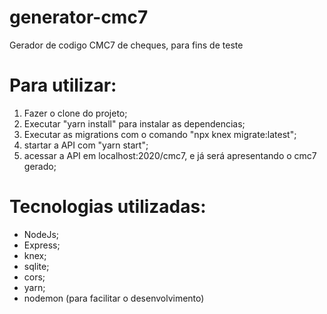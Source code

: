 # generator-cmc7
Gerador de codigo CMC7 de cheques, para fins de teste

# Para  utilizar:
 1. Fazer o clone do projeto;
 2. Executar "yarn install" para instalar as dependencias;
 3. Executar as migrations com o comando "npx knex migrate:latest";
 4. startar a API com "yarn start";
 5. acessar a API em localhost:2020/cmc7, e já será apresentando o cmc7 gerado;

# Tecnologias utilizadas:
 * NodeJs;
 * Express;
 * knex;
 * sqlite;
 * cors;
 * yarn;
 * nodemon (para facilitar o desenvolvimento)
